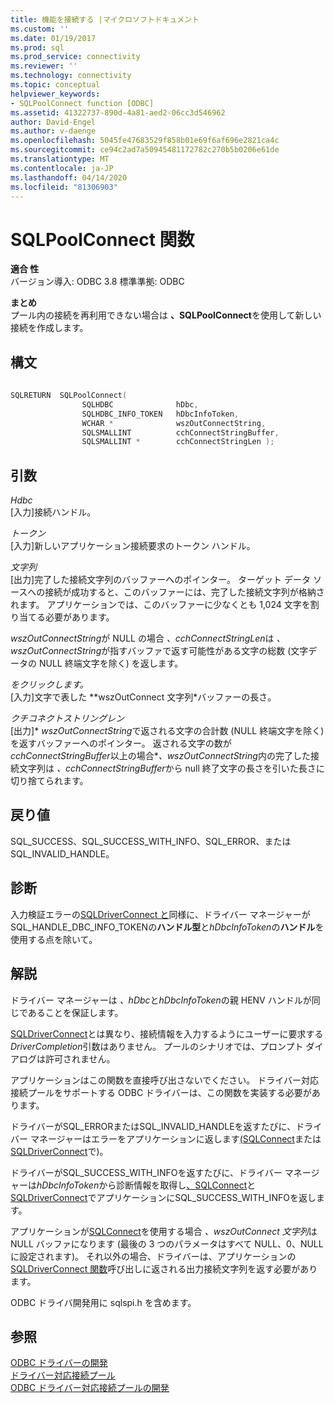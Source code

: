 ```yaml
---
title: 機能を接続する |マイクロソフトドキュメント
ms.custom: ''
ms.date: 01/19/2017
ms.prod: sql
ms.prod_service: connectivity
ms.reviewer: ''
ms.technology: connectivity
ms.topic: conceptual
helpviewer_keywords:
- SQLPoolConnect function [ODBC]
ms.assetid: 41322737-890d-4a81-aed2-06cc3d546962
author: David-Engel
ms.author: v-daenge
ms.openlocfilehash: 5045fe47683529f858b01e69f6af696e2821ca4c
ms.sourcegitcommit: ce94c2ad7a50945481172782c270b5b0206e61de
ms.translationtype: MT
ms.contentlocale: ja-JP
ms.lasthandoff: 04/14/2020
ms.locfileid: "81306903"
---
```

# <a name="sqlpoolconnect-function"></a>SQLPoolConnect 関数
**適合 性**  
 バージョン導入: ODBC 3.8 標準準拠: ODBC  
  
 **まとめ**  
 プール内の接続を再利用できない場合は **、SQLPoolConnect**を使用して新しい接続を作成します。  
  
## <a name="syntax"></a>構文  
  
```cpp
  
SQLRETURN  SQLPoolConnect(  
                SQLHDBC              hDbc,  
                SQLHDBC_INFO_TOKEN   hDbcInfoToken,  
                WCHAR *              wszOutConnectString,  
                SQLSMALLINT          cchConnectStringBuffer,  
                SQLSMALLINT *        cchConnectStringLen );  
```  
  
## <a name="arguments"></a>引数  
 *Hdbc*  
 [入力]接続ハンドル。  
  
 *トークン*  
 [入力]新しいアプリケーション接続要求のトークン ハンドル。  
  
 *文字列*  
 [出力]完了した接続文字列のバッファーへのポインター。 ターゲット データ ソースへの接続が成功すると、このバッファーには、完了した接続文字列が格納されます。 アプリケーションでは、このバッファーに少なくとも 1,024 文字を割り当てる必要があります。  
  
 *wszOutConnectString*が NULL の場合 *、cchConnectStringLen*は *、wszOutConnectString*が指すバッファで返す可能性がある文字の総数 (文字データの NULL 終端文字を除く) を返します。  
  
 *をクリックします。*  
 [入力]文字で表した **wszOutConnect 文字列*バッファーの長さ。  
  
 *クチコネクトストリングレン*  
 [出力]\* *wszOutConnectString*で返される文字の合計数 (NULL 終端文字を除く) を返すバッファーへのポインター。 返される文字の数が*cchConnectStringBuffer*以上の場合\**、wszOutConnectString*内の完了した接続文字列は *、cchConnectStringBuffer*から null 終了文字の長さを引いた長さに切り捨てられます。  
  
## <a name="returns"></a>戻り値  
 SQL_SUCCESS、SQL_SUCCESS_WITH_INFO、SQL_ERROR、またはSQL_INVALID_HANDLE。  
  
## <a name="diagnostics"></a>診断  
 入力検証エラーの[SQLDriverConnect と](../../../odbc/reference/syntax/sqldriverconnect-function.md)同様に、ドライバー マネージャーがSQL_HANDLE_DBC_INFO_TOKENの**ハンドル型**と*hDbcInfoToken*の**ハンドル**を使用する点を除いて。  
  
## <a name="remarks"></a>解説  
 ドライバー マネージャーは *、hDbc*と*hDbcInfoToken*の親 HENV ハンドルが同じであることを保証します。  
  
 [SQLDriverConnect](../../../odbc/reference/syntax/sqldriverconnect-function.md)とは異なり、接続情報を入力するようにユーザーに要求する*DriverCompletion*引数はありません。 プールのシナリオでは、プロンプト ダイアログは許可されません。  
  
 アプリケーションはこの関数を直接呼び出さないでください。 ドライバー対応接続プールをサポートする ODBC ドライバーは、この関数を実装する必要があります。  
  
 ドライバーがSQL_ERRORまたはSQL_INVALID_HANDLEを返すたびに、ドライバー マネージャーはエラーをアプリケーションに返します[(SQLConnect](../../../odbc/reference/syntax/sqlconnect-function.md)または[SQLDriverConnect](../../../odbc/reference/syntax/sqldriverconnect-function.md)で)。  
  
 ドライバーがSQL_SUCCESS_WITH_INFOを返すたびに、ドライバー マネージャーは*hDbcInfoToken*から診断情報を取得し[、SQLConnect](../../../odbc/reference/syntax/sqlconnect-function.md)と[SQLDriverConnect](../../../odbc/reference/syntax/sqldriverconnect-function.md)でアプリケーションにSQL_SUCCESS_WITH_INFOを返します。  
  
 アプリケーションが[SQLConnect](../../../odbc/reference/syntax/sqlconnect-function.md)を使用する場合 *、wszOutConnect 文字列*は NULL バッファになります (最後の 3 つのパラメータはすべて NULL、0、NULL に設定されます)。 それ以外の場合、ドライバーは、アプリケーションの[SQLDriverConnect 関数](../../../odbc/reference/syntax/sqldriverconnect-function.md)呼び出しに返される出力接続文字列を返す必要があります。  
  
 ODBC ドライバ開発用に sqlspi.h を含めます。  
  
## <a name="see-also"></a>参照  
 [ODBC ドライバーの開発](../../../odbc/reference/develop-driver/developing-an-odbc-driver.md)   
 [ドライバー対応接続プール](../../../odbc/reference/develop-app/driver-aware-connection-pooling.md)   
 [ODBC ドライバー対応接続プールの開発](../../../odbc/reference/develop-driver/developing-connection-pool-awareness-in-an-odbc-driver.md)
